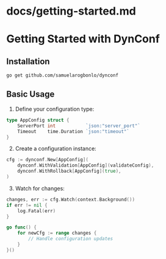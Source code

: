 # docs/getting-started.md
# Getting Started with DynConf

## Installation

```bash
go get github.com/samuelarogbonlo/dynconf
```

## Basic Usage

1. Define your configuration type:

```go
type AppConfig struct {
    ServerPort int           `json:"server_port"`
    Timeout    time.Duration `json:"timeout"`
}
```

2. Create a configuration instance:

```go
cfg := dynconf.New[AppConfig](
    dynconf.WithValidation[AppConfig](validateConfig),
    dynconf.WithRollback[AppConfig](true),
)
```

3. Watch for changes:

```go
changes, err := cfg.Watch(context.Background())
if err != nil {
    log.Fatal(err)
}

go func() {
    for newCfg := range changes {
        // Handle configuration updates
    }
}()
```